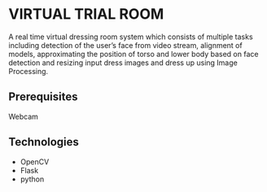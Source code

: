 # VIRTUAL TRIAL ROOM

A real time virtual dressing room system which consists of multiple tasks including detection of the user’s face from video stream, alignment of models, approximating the position of torso and lower body based on face detection and resizing input dress images and dress up using Image Processing. 

## Prerequisites
Webcam

## Technologies
* OpenCV 
* Flask
* python


